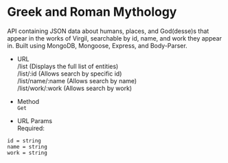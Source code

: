 # Greek and Roman Mythology

API containing JSON data about humans, places, and God(desse)s that appear in the works of Virgil, searchable by id, name, and work they appear in. Built using MongoDB, Mongoose, Express, and Body-Parser. 

- URL  
  /list (Displays the full list of entities)  
  /list/:id (Allows search by specific id)  
   /list/name/:name (Allows search by name)  
   /list/work/:work (Allows search by work)

- Method  
  `Get`

- URL Params  
  Required:

```
id = string
name = string
work = string
```
